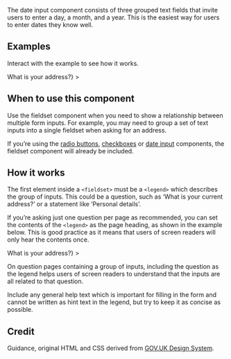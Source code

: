 <P styleSize="large">
    The date input component consists of three grouped text fields that invite users to enter a day, a month, and a year.  This is the easiest way for users to enter dates they know well.
</P>

## Examples

Interact with the example to see how it works.

<ExampleContainer>
    <Example title="Example: Fieldset address">
        <FieldsetBlock
            id="addressId"            
            legend={<H1 styleSize="large">What is your address?</H1>}
        >
            <InputBlock type="text" label="Street address" name="streetAddress" inputId="streetAddressId" autoComplete="street-address" />
            <InputBlock type="text" label="Town or city" name="town" inputId="townId" autoComplete="address-level2" />
            <InputBlock type="text" label="Postcode" name="postcode" inputId="postcodeId" width="5" autoComplete="postal-code" />
        </FieldsetBlock>
    </Example>
</ExampleContainer>

## When to use this component

Use the fieldset component when you need to show a relationship between multiple form inputs. For example, you may need to group a set of text inputs into a single fieldset when asking for an address.

If you’re using the [radio buttons](./Radios), [checkboxes](./Checkboxes) or [date input](./Date) components, the fieldset component will already be included.

## How it works

The first element inside a `<fieldset>` must be a `<legend>` which describes the group of inputs. This could be a question, such as ‘What is your current address?’ or a statement like ‘Personal details’.

If you’re asking just one question per page as recommended, you can set the contents of the `<legend>` as the page heading, as shown in the example below. This is good practice as it means that users of screen readers will only hear the contents once.

<ExampleContainer>
    <Example title="Example: Fieldset address as page heading">
        <FieldsetBlock
            id="addressId"            
            legend={<H1 styleSize="large">What is your address?</H1>}
        >
        </FieldsetBlock>
    </Example>
</ExampleContainer>

On question pages containing a group of inputs, including the question as the legend helps users of screen readers to understand that the inputs are all related to that question.

Include any general help text which is important for filling in the form and cannot be written as hint text in the legend, but try to keep it as concise as possible.

## Credit

Guidance, original HTML and CSS derived from [GOV.UK Design System](https://github.com/alphagov/govuk-frontend).
